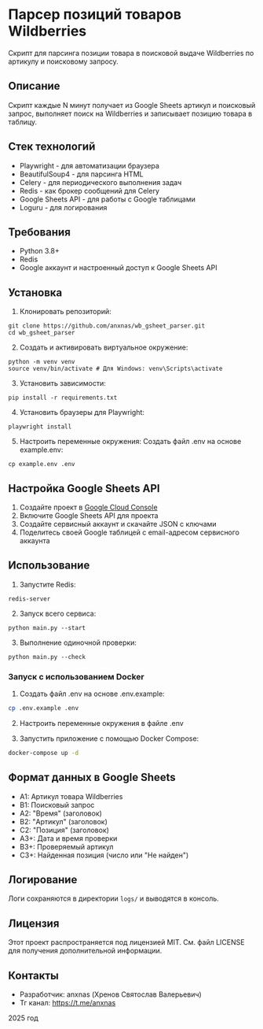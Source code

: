 # Парсер позиций товаров Wildberries

Скрипт для парсинга позиции товара в поисковой выдаче Wildberries по артикулу и поисковому запросу.

## Описание

Скрипт каждые N минут получает из Google Sheets артикул и поисковый запрос, выполняет поиск на Wildberries и записывает позицию товара в таблицу.

## Стек технологий

- Playwright - для автоматизации браузера
- BeautifulSoup4 - для парсинга HTML
- Celery - для периодического выполнения задач
- Redis - как брокер сообщений для Celery
- Google Sheets API - для работы с Google таблицами
- Loguru - для логирования

## Требования

- Python 3.8+
- Redis
- Google аккаунт и настроенный доступ к Google Sheets API

## Установка

1. Клонировать репозиторий:

```commandline
git clone https://github.com/anxnas/wb_gsheet_parser.git
cd wb_gsheet_parser
```

2. Создать и активировать виртуальное окружение:

```commandline
python -m venv venv
source venv/bin/activate # Для Windows: venv\Scripts\activate
```

3. Установить зависимости:

```commandline
pip install -r requirements.txt
```

4. Установить браузеры для Playwright:

```commandline
playwright install
```

5. Настроить переменные окружения:
Создать файл .env на основе example.env:

```commandline
cp example.env .env
```

## Настройка Google Sheets API

1. Создайте проект в [Google Cloud Console](https://console.cloud.google.com/)
2. Включите Google Sheets API для проекта
3. Создайте сервисный аккаунт и скачайте JSON с ключами
4. Поделитесь своей Google таблицей с email-адресом сервисного аккаунта

## Использование

1. Запустите Redis:

```commandline
redis-server
```

2. Запуск всего сервиса:

```commandline
python main.py --start
```

3. Выполнение одиночной проверки:

```commandline
python main.py --check
```

### Запуск с использованием Docker

1. Создать файл .env на основе .env.example:
```bash
cp .env.example .env
```

2. Настроить переменные окружения в файле .env

3. Запустить приложение с помощью Docker Compose:
```bash
docker-compose up -d
```

## Формат данных в Google Sheets

- A1: Артикул товара Wildberries
- B1: Поисковый запрос
- A2: "Время" (заголовок)
- B2: "Артикул" (заголовок)
- C2: "Позиция" (заголовок)
- A3+: Дата и время проверки
- B3+: Проверяемый артикул
- C3+: Найденная позиция (число или "Не найден")

## Логирование

Логи сохраняются в директории `logs/` и выводятся в консоль.

## Лицензия

Этот проект распространяется под лицензией MIT. См. файл LICENSE для получения дополнительной информации.

## Контакты

- Разработчик: anxnas (Хренов Святослав Валерьевич)
- Тг канал: https://t.me/anxnas

2025 год